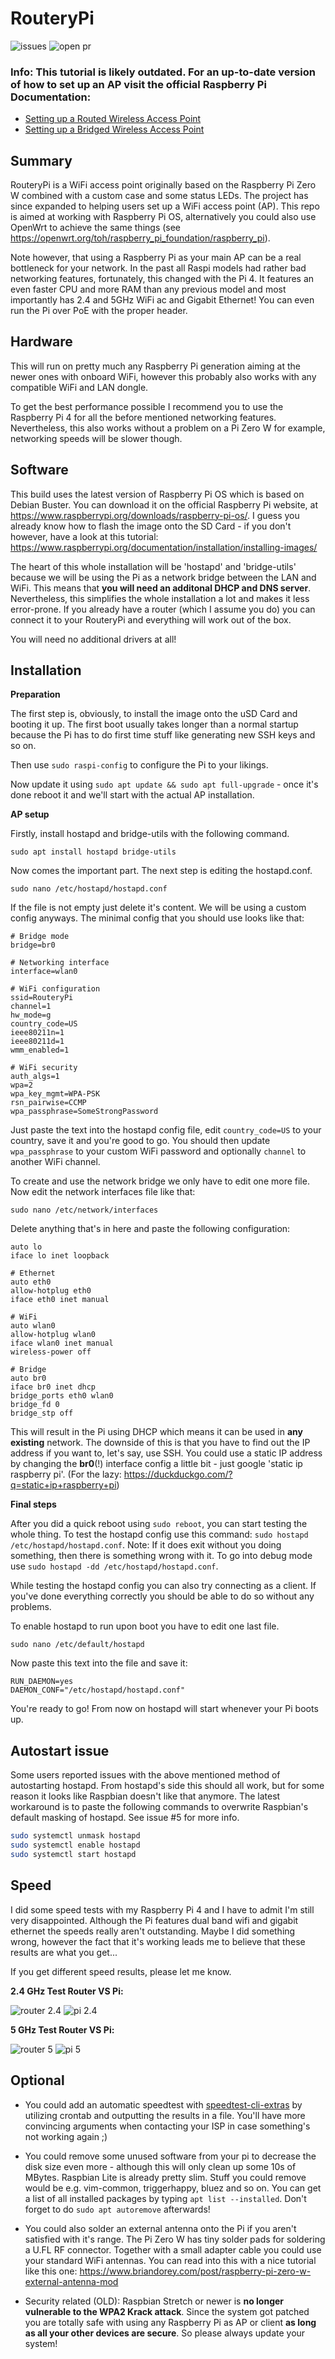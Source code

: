# RouteryPi

![issues](https://img.shields.io/github/issues/NuclearPhoenixx/RouteryPi.svg?style=for-the-badge) ![open pr](https://img.shields.io/github/issues-pr-raw/NuclearPhoenixx/RouteryPi.svg?style=for-the-badge)

### Info: This tutorial is likely outdated. For an up-to-date version of how to set up an AP visit the official Raspberry Pi Documentation:
* [Setting up a Routed Wireless Access Point](https://www.raspberrypi.org/documentation/computers/configuration.html#setting-up-a-routed-wireless-access-point)
* [Setting up a Bridged Wireless Access Point](https://www.raspberrypi.org/documentation/computers/configuration.html#setting-up-a-bridged-wireless-access-point)

## Summary

RouteryPi is a WiFi access point originally based on the Raspberry Pi Zero W combined with a custom case and some status LEDs. The project has since expanded to helping users set up a WiFi access point (AP). This repo is aimed at working with Raspberry Pi OS, alternatively you could also use OpenWrt to achieve the same things (see https://openwrt.org/toh/raspberry_pi_foundation/raspberry_pi).

Note however, that using a Raspberry Pi as your main AP can be a real bottleneck for your network. In the past all Raspi models had rather bad networking features, fortunately, this changed with the Pi 4. It features an even faster CPU and more RAM than any previous model and most importantly has 2.4 and 5GHz WiFi ac and Gigabit Ethernet! You can even run the Pi over PoE with the proper header.

## Hardware

This will run on pretty much any Raspberry Pi generation aiming at the newer ones with onboard WiFi, however this probably also works with any compatible WiFi and LAN dongle.

To get the best performance possible I recommend you to use the Raspberry Pi 4 for all the before mentioned networking features. Nevertheless, this also works without a problem on a Pi Zero W for example, networking speeds will be slower though.

## Software

This build uses the latest version of Raspberry Pi OS which is based on Debian Buster. You can download it on the official Raspberry Pi website, at https://www.raspberrypi.org/downloads/raspberry-pi-os/. I guess you already know how to flash the image onto the SD Card - if you don't however, have a look at this tutorial: https://www.raspberrypi.org/documentation/installation/installing-images/

The heart of this whole installation will be 'hostapd' and 'bridge-utils' because we will be using the Pi as a network bridge between the LAN and WiFi. This means that **you will need an additonal DHCP and DNS server**. Nevertheless, this simplifies the whole installation a lot and makes it less error-prone. If you already have a router (which I assume you do) you can connect it to your RouteryPi and everything will work out of the box.

You will need no additional drivers at all!

## Installation

**Preparation**

The first step is, obviously, to install the image onto the uSD Card and booting it up. The first boot usually takes longer than a normal startup because the Pi has to do first time stuff like generating new SSH keys and so on.

Then use `sudo raspi-config` to configure the Pi to your likings.

Now update it using `sudo apt update && sudo apt full-upgrade` - once it's done reboot it and we'll start with the actual AP installation.

**AP setup**

Firstly, install hostapd and bridge-utils with the following command.
```
sudo apt install hostapd bridge-utils
```

Now comes the important part. The next step is editing the hostapd.conf.
```
sudo nano /etc/hostapd/hostapd.conf
```

If the file is not empty just delete it's content. We will be using a custom config anyways. The minimal config that you should use looks like that:
```
# Bridge mode
bridge=br0

# Networking interface
interface=wlan0

# WiFi configuration
ssid=RouteryPi
channel=1
hw_mode=g
country_code=US
ieee80211n=1
ieee80211d=1
wmm_enabled=1

# WiFi security
auth_algs=1
wpa=2
wpa_key_mgmt=WPA-PSK
rsn_pairwise=CCMP
wpa_passphrase=SomeStrongPassword
```
Just paste the text into the hostapd config file, edit `country_code=US` to your country, save it and you're good to go.
You should then update `wpa_passphrase` to your custom WiFi password and optionally `channel` to another WiFi channel.

To create and use the network bridge we only have to edit one more file. Now edit the network interfaces file like that:
```
sudo nano /etc/network/interfaces
```

Delete anything that's in here and paste the following configuration:
```
auto lo
iface lo inet loopback

# Ethernet
auto eth0
allow-hotplug eth0
iface eth0 inet manual

# WiFi
auto wlan0
allow-hotplug wlan0
iface wlan0 inet manual
wireless-power off

# Bridge
auto br0
iface br0 inet dhcp
bridge_ports eth0 wlan0
bridge_fd 0
bridge_stp off
```
This will result in the Pi using DHCP which means it can be used in **any existing** network. The downside of this is that you have to find out the IP address if you want to, let's say, use SSH. You could use a static IP address by changing the **br0**(!) interface config a little bit - just google 'static ip raspberry pi'. (For the lazy: https://duckduckgo.com/?q=static+ip+raspberry+pi)

**Final steps**

After you did a quick reboot using `sudo reboot`, you can start testing the whole thing. To test the hostapd config use this command: `sudo hostapd /etc/hostapd/hostapd.conf`. Note: If it does exit without you doing something, then there is something wrong with it. To go into debug mode use `sudo hostapd -dd /etc/hostapd/hostapd.conf`.

While testing the hostapd config you can also try connecting as a client. If you've done everything correctly you should be able to do so without any problems.

To enable hostapd to run upon boot you have to edit one last file.
```
sudo nano /etc/default/hostapd
```

Now paste this text into the file and save it:
```
RUN_DAEMON=yes
DAEMON_CONF="/etc/hostapd/hostapd.conf"
```

You're ready to go! From now on hostapd will start whenever your Pi boots up.

## Autostart issue

Some users reported issues with the above mentioned method of autostarting hostapd. From hostapd's side this should all work, but for some reason it looks like Raspbian doesn't like that anymore. The latest workaround is to paste the following commands to overwrite Raspbian's default masking of hostapd. See issue #5 for more info.

```sh
sudo systemctl unmask hostapd
sudo systemctl enable hostapd
sudo systemctl start hostapd
```


## Speed

I did some speed tests with my Raspberry Pi 4 and I have to admit I'm still very disappointed. Although the Pi features dual band wifi and gigabit ethernet the speeds really aren't outstanding.
Maybe I did something wrong, however the fact that it's working leads me to believe that these results are what you get...

If you get different speed results, please let me know.

**2.4 GHz Test Router VS Pi:**

![router 2.4](screenshots/2.4ghz.png) ![pi 2.4](screenshots/pi2.4ghz.png)

**5 GHz Test Router VS Pi:**

![router 5](screenshots/5ghz.png) ![pi 5](screenshots/pi5ghz.png)

## Optional

* You could add an automatic speedtest with [speedtest-cli-extras](https://github.com/HenrikBengtsson/speedtest-cli-extras) by utilizing crontab and outputting the results in a file. You'll have more convincing arguments when contacting your ISP in case something's not working again ;)

* You could remove some unused software from your pi to decrease the disk size even more - although this will only clean up some 10s of MBytes. Raspbian Lite is already pretty slim. Stuff you could remove would be e.g. vim-common, triggerhappy, bluez and so on. You can get a list of all installed packages by typing `apt list --installed`. Don't forget to do `sudo apt autoremove` afterwards!

* You could also solder an external antenna onto the Pi if you aren't satisfied with it's range. The Pi Zero W has tiny solder pads for soldering a U.FL RF connector. Together with a small adapter cable you could use your standard WiFi antennas. You can read into this with a nice tutorial like this one: https://www.briandorey.com/post/raspberry-pi-zero-w-external-antenna-mod

* Security related (OLD): Raspbian Stretch or newer is **no longer vulnerable to the WPA2 Krack attack**. Since the system got patched you are totally safe with using any Raspberry Pi as AP or client **as long as all your other devices are secure**. So please always update your system!
